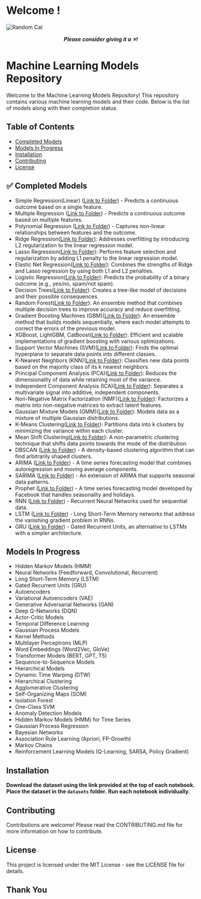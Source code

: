 # Welcome !

![Random Cat](https://cataas.com/cat?message=Please%20give%20a%20star!&width=900&height=300)

<p align="center">
  <strong><em>Please consider giving it a ⭐!</em></strong>
</p>

#  Machine Learning Models Repository

Welcome to the Machine Learning Models Repository! This repository contains various machine learning models and their code. Below is the list of models along with their completion status.

##  Table of Contents
- [Completed Models](#-completed-models)
- [Models In Progress](#-models-in-progress)
- [Installation](#-installation)
- [Contributing](#-contributing)
- [License](#-license)

## ✅ Completed Models
- Simple Regression(Linear) ([Link to Folder](https://github.com/tosifAN/All_ML_Models/tree/main/Regression)) - Predicts a continuous outcome based on a single feature.
- Multiple Regression ([Link to Folder](https://github.com/tosifAN/All_ML_Models/tree/main/Regression)) - Predicts a continuous outcome based on multiple features.
- Polynomial Regression ([Link to Folder](https://github.com/tosifAN/All_ML_Models/tree/main/Regression)) - Captures non-linear relationships between features and the outcome.
- Ridge Regression([Link to Folder](https://github.com/tosifAN/All_ML_Models/tree/main/Regression)): Addresses overfitting by introducing L2 regularization to the linear regression model.
- Lasso Regression([Link to Folder](https://github.com/tosifAN/All_ML_Models/tree/main/Regression)): Performs feature selection and regularization by adding L1 penalty to the linear regression model.
- Elastic Net Regression([Link to Folder](https://github.com/tosifAN/All_ML_Models/tree/main/Regression)): Combines the strengths of Ridge and Lasso regression by using both L1 and L2 penalties.
- Logistic Regression([Link to Folder](https://github.com/tosifAN/All_ML_Models/tree/main/Regression)): Predicts the probability of a binary outcome (e.g., yes/no, spam/not spam).
- Decision Trees([Link to Folder](https://github.com/tosifAN/All_ML_Models/tree/main/DecisionTree)): Creates a tree-like model of decisions and their possible consequences.
- Random Forest([Link to Folder](https://github.com/tosifAN/All_ML_Models/tree/main/Bagging)): An ensemble method that combines multiple decision trees to improve accuracy and reduce overfitting.
- Gradient Boosting Machines (GBM)([Link to Folder](https://github.com/tosifAN/All_ML_Models/tree/main/Bosting)): An ensemble method that builds models sequentially, where each model attempts to correct the errors of the previous model.
- XGBoost, LightGBM, CatBoost([Link to Folder](https://github.com/tosifAN/All_ML_Models/tree/main/Bosting)): Efficient and scalable implementations of gradient boosting with various optimizations.
- Support Vector Machines (SVM)([Link to Folder](https://github.com/tosifAN/All_ML_Models/tree/main/SVM)): Finds the optimal hyperplane to separate data points into different classes.
- K-Nearest Neighbors (KNN)([Link to Folder](https://github.com/tosifAN/All_ML_Models/tree/main/KNN)): Classifies new data points based on the majority class of its k nearest neighbors.
- Principal Component Analysis (PCA)([Link to Folder](https://github.com/tosifAN/All_ML_Models/tree/main/Dimensionality_Reduction)): Reduces the dimensionality of data while retaining most of the variance.
- Independent Component Analysis (ICA)([Link to Folder](https://github.com/tosifAN/All_ML_Models/tree/main/Dimensionality_Reduction)): Separates a multivariate signal into additive, independent components.
- Non-Negative Matrix Factorization (NMF)([Link to Folder](https://github.com/tosifAN/All_ML_Models/tree/main/Dimensionality_Reduction)): Factorizes a matrix into non-negative matrices to extract latent features.
- Gaussian Mixture Models (GMM)([Link to Folder](https://github.com/tosifAN/All_ML_Models/tree/main/Clustering)): Models data as a mixture of multiple Gaussian distributions.
- K-Means Clustering([Link to Folder](https://github.com/tosifAN/All_ML_Models/tree/main/Clustering)): Partitions data into k clusters by minimizing the variance within each cluster.
- Mean Shift Clustering([Link to Folder](https://github.com/tosifAN/All_ML_Models/tree/main/Clustering)): A non-parametric clustering technique that shifts data points towards the mode of the distribution.
- DBSCAN ([Link to Folder](https://github.com/tosifAN/All_ML_Models/tree/main/Clustering)) - A density-based clustering algorithm that can find arbitrarily shaped clusters.
- ARIMA ([Link to Folder](https://github.com/tosifAN/All_ML_Models/tree/main/Time_Series)) - A time series forecasting model that combines autoregression and moving average components.
- SARIMA ([Link to Folder](https://github.com/tosifAN/All_ML_Models/tree/main/Time_Series)) - An extension of ARIMA that supports seasonal data patterns.
- Prophet ([Link to Folder](https://github.com/tosifAN/All_ML_Models/tree/main/Time_Series)) - A time series forecasting model developed by Facebook that handles seasonality and holidays.
- RNN ([Link to Folder](https://github.com/tosifAN/All_ML_Models/tree/main/Time_Series)) - Recurrent Neural Networks used for sequential data.
- LSTM ([Link to Folder](https://github.com/tosifAN/All_ML_Models/tree/main/Time_Series)) - Long Short-Term Memory networks that address the vanishing gradient problem in RNNs.
- GRU ([Link to Folder](https://github.com/tosifAN/All_ML_Models/tree/main/Time_Series)) - Gated Recurrent Units, an alternative to LSTMs with a simpler architecture.


##  Models In Progress

- Hidden Markov Models (HMM)
- Neural Networks (Feedforward, Convolutional, Recurrent)
- Long Short-Term Memory (LSTM)
- Gated Recurrent Units (GRU)
- Autoencoders
- Variational Autoencoders (VAE)
- Generative Adversarial Networks (GAN)
- Deep Q-Networks (DQN)
- Actor-Critic Models
- Temporal Difference Learning
- Gaussian Process Models
- Kernel Methods
- Multilayer Perceptrons (MLP)
- Word Embeddings (Word2Vec, GloVe)
- Transformer Models (BERT, GPT, T5)
- Sequence-to-Sequence Models
- Hierarchical Models
- Dynamic Time Warping (DTW)
- Hierarchical Clustering
- Agglomerative Clustering
- Self-Organizing Maps (SOM)
- Isolation Forest
- One-Class SVM
- Anomaly Detection Models
- Hidden Markov Models (HMM) for Time Series
- Gaussian Process Regression
- Bayesian Networks
- Association Rule Learning (Apriori, FP-Growth)
- Markov Chains
- Reinforcement Learning Models (Q-Learning, SARSA, Policy Gradient)

##  Installation

**Download the dataset using the link provided at the top of each notebook.** 
**Place the dataset in the `datasets` folder.**
**Run each notebook individually.**

##  Contributing
Contributions are welcome! Please read the CONTRIBUTING.md file for more information on how to contribute.

##  License
This project is licensed under the MIT License - see the LICENSE file for details.

##  Thank You

